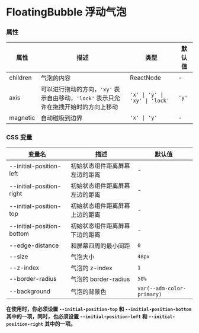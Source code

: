 # FloatingBubble 浮动气泡 <Experimental></Experimental>

<code src="./demos/demo1.tsx"></code>

<code src="./demos/demo2.tsx"></code>

<code src="./demos/demo3.tsx"></code>

### 属性

| 属性     | 描述                                                                                 | 类型                           | 默认值 |
| -------- | ------------------------------------------------------------------------------------ | ------------------------------ | ------ |
| children | 气泡的内容                                                                           | ReactNode                      | -      |
| axis     | 可以进行拖动的方向，`'xy'` 表示自由移动，`'lock'` 表示只允许在拖拽开始时的方向上移动 | `'x' \| 'y' \| 'xy' \| 'lock'` | `'y'`  |
| magnetic | 自动磁吸到边界                                                                       | `'x' \| 'y'`                   | -      |

### CSS 变量

| 变量名                    | 描述                           | 默认值                     |
| ------------------------- | ------------------------------ | -------------------------- |
| --initial-position-left   | 初始状态组件距离屏幕左边的距离 | -                          |
| --initial-position-right  | 初始状态组件距离屏幕左边的距离 | -                          |
| --initial-position-top    | 初始状态组件距离屏幕上边的距离 | -                          |
| --initial-position-bottom | 初始状态组件距离屏幕下边的距离 | -                          |
| --edge-distance           | 和屏幕四周的最小间距           | `0`                        |
| --size                    | 气泡大小                       | `48px`                     |
| --z-index                 | 气泡的 z-index                 | `1`                        |
| --border-radius           | 气泡的 border-radius           | `50%`                      |
| --background              | 气泡的背景色                   | `var(--adm-color-primary)` |

**在使用时，你必须设置 `--initial-position-top` 和 `--initial-position-bottom` 其中的一项，同时，也必须设置 `--initial-position-left` 和 `--initial-position-right` 其中的一项。**
